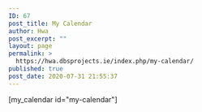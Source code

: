 ```yaml
---
ID: 67
post_title: My Calendar
author: Hwa
post_excerpt: ""
layout: page
permalink: >
  https://hwa.dbsprojects.ie/index.php/my-calendar/
published: true
post_date: 2020-07-31 21:55:37
---
```

[my_calendar id="my-calendar"]